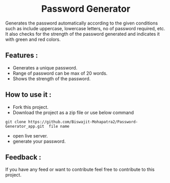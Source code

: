 <h1 align='center' >Password Generator</h1>
<p>Generates the password automatically according to the given conditions such as include uppercase, lowercase letters, no of password required, etc. It also checks for the strength of the password generated and indicates it with green and red colors.</p>

<h2>Features : </h2>

- Generates a unique password.
- Range of password can be max of 20 words.
- Shows the strength of the password.

<h2>How to use it : </h2>

- Fork this project.
- Download the project as a zip file or use below command

```
git clone https://github.com/Biswajit-Mohapatra2/Password-Generator_app.git  file name
```

- open live server.
- generate your password.

<h2>Feedback : </h2>

<p>If you have any feed or want to contribute feel free to contribute to this project.</p>
